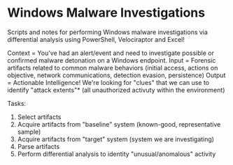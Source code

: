 # Windows Malware Investigations
Scripts and notes for performing Windows malware investigations via differential analysis using PowerShell, Velociraptor and Excel!

Context = You've had an alert/event and need to investigate possible or confirmed malware detonation on a Windows endpoint. 
Input = Forensic artifacts related to common malware behaviors (initial access, actions on objective, network communications, detection evasion, persistence)
Output = Actionable Intelligence! We're looking for "clues" that we can use to identify "attack extents"* (all unauthorized activuty within the environment)

Tasks:
1.  Select artifacts
2.  Acquire artifacts from "baseline" system (known-good, representative sample)
3.  Acquire artifacts from "target" system (system we are investigating)
4.  Parse artifacts
5.  Perform differential analysis to identity "unusual/anomalous" activity

